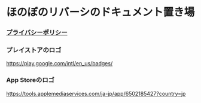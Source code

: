 # ほのぼのリバーシのドキュメント置き場

### [プライバシーポリシー](https://i-love-reversi.github.io/document/privacy.html)

### プレイストアのロゴ
https://play.google.com/intl/en_us/badges/
### App Storeのロゴ
https://tools.applemediaservices.com/ja-jp/app/6502185427?country=jp
